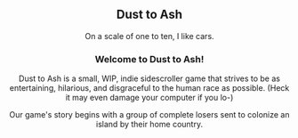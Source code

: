<h2 align="center" color="red">Dust to Ash</h2>
<p align="center" color="#101010">On a scale of one to ten, I like cars.</p>

<h3 align="center"> Welcome to Dust to Ash!</h3>
<p align="center">Dust to Ash is a small, WIP, indie sidescroller game that strives to be as entertaining, hilarious, and disgraceful to the human race as possible. (Heck it may even damage your computer if you lo-)</p>
<p align="center">Our game's story begins with a group of complete losers sent to colonize an island by their home country.<p>
